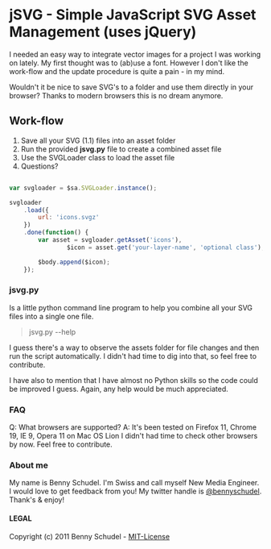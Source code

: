 # jSVG - Simple JavaScript SVG Asset Management (uses jQuery)

I needed an easy way to integrate vector images for a project I was working on lately. My first thought was to (ab)use a font. However I don't like the work-flow and the update procedure is quite a pain - in my mind.

Wouldn't it be nice to save SVG's to a folder and use them directly in your browser? Thanks to modern browsers this is no dream anymore.

## Work-flow

1. Save all your SVG (1.1) files into an asset folder
2. Run the provided **jsvg.py** file to create a combined asset file
3. Use the SVGLoader class to load the asset file
4. Questions?

```javascript

var svgloader = $sa.SVGLoader.instance();

svgloader
	.load({
		url: 'icons.svgz'
	})
	.done(function() {
		var asset = svgloader.getAsset('icons'),
				$icon = asset.get('your-layer-name', 'optional class');

		$body.append($icon);
	});

```

### jsvg.py
Is a little python command line program to help you combine all your SVG files into a single one file.

> jsvg.py --help

I guess there's a way to observe the assets folder for file changes and then run the script automatically. I didn't had time to dig into that, so feel free to contribute.

I have also to mention that I have almost no Python skills so the code could be improved I guess. Again, any help would be much appreciated.

### FAQ
Q: What browsers are supported?
A: It's been tested on Firefox 11, Chrome 19, IE 9, Opera 11 on Mac OS Lion
   I didn't had time to check other browsers by now. Feel free to contribute.

### About me
My name is Benny Schudel. I'm Swiss and call myself New Media Engineer.
I would love to get feedback from you! My twitter handle is [@bennyschudel](http://twitter.com/bennyschudel). Thank's & enjoy!

#### LEGAL
Copyright (c) 2011 Benny Schudel - [MIT-License](LICENSE)
